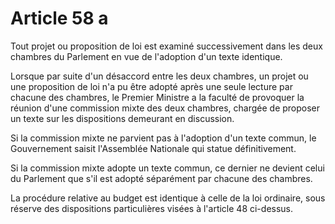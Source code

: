 # Article 58 a

Tout projet ou proposition de loi est examiné successivement dans les deux chambres du Parlement en vue de l'adoption d'un texte identique.

Lorsque par suite d'un désaccord entre les deux chambres, un projet ou une proposition de loi n'a pu être adopté après une seule lecture par chacune des chambres, le Premier Ministre a la faculté de provoquer la réunion d'une commission
mixte des deux chambres, chargée de proposer un texte sur les dispositions demeurant en discussion.

Si la commission mixte ne parvient pas à l'adoption d'un texte commun, le Gouvernement saisit l'Assemblée Nationale qui statue définitivement.

Si la commission mixte adopte un texte commun, ce dernier ne devient celui du Parlement que s'il est adopté séparément par chacune des chambres.

La procédure relative au budget est identique à celle de la loi ordinaire, sous réserve des dispositions particulières visées à l'article 48 ci-dessus.